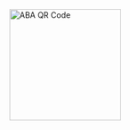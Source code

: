 <!DOCTYPE html>
<html>
<head>
<title>Jewelry Fashion</title>
<style>
    <meta charset="UTF-8">
    <meta name="viewport" content="width=device-width, initial-scale=1.0">
    <link href="https://fonts.googleapis.com/css2?family=Roboto:wght@400;700&display=swap" rel="stylesheet">
    <link rel="stylesheet" href="style.css">
    <link rel="icon" type="image/x-icon" href="Images/jewelry1.png">
 
    div.gallery {
        border: 2px solid gold;
    }
    div.gallery:hover {
        border: 2px solid gold;
    }
    div.gallery img {
        width: 100%;
        height: auto;
    }
    div.desc {
        padding: 10px;
        text-align: center;
    }
    * {
        box-sizing: border-box;
    }
    .responsive {
        padding: 0 6px;
        float: left;
        width: 24.99999%;
    }
    @media only screen and (max-width: 700px) {
        .responsive {
            width: 49.99999%;
            margin: 6px 0;
        }
    }
    @media only screen and (max-width: 500px) {
        .responsive {
            width: 100%;
        }
    }
    .clearfix:after {
        content: "";
        clear: both;
    }
    </style>
</head>
<body>
    <div>
        <marquee behavior="slide" direction="up" scrollamount="100">
            <img src="Images/banner.jpg" alt="Image" style="width: 100%;">
        </marquee>
    <a href="https://goldprice.org/">Cambodia Natural Gemstones</a><br>
    <h1 style="color:gold;background-color: #212f3c;"><marquee behavior="scroll" direction"right" scrollamount=15><img src="Images/jewelry2.png" alt="Images" style="width: 80px; height: 60px";> <em>Cambodia Natural Gemstones</em> </marquee> </h1>
    </div>
</body>

<p>
Our team of design consultants guides you through each step of designing the perfect ring. Get expert advice and guidance on your diamond or gemstone choice and ring design. Free
Sketch Design. Diamond jewellery Diamond Jewelry Set Diamond Jewelry Designs Diamond Bracelet Design Diamond Bracelet Gold Bracelet Simple Gold Bracele
</p>
<h2 style="color: gold;background-color: #212f3c;"><img src="Images/gold.png" alt="Assigment 4" style="width: 40px;height: 40px;"> Gold 9999</h2>
<p>
Gold Cast Bar 1 Kg (999.9) Gold Grain 1000 Grams (995.0) (999.9) Purity Pure gold has 24 carats - that is, 24/24 parts by weight of gold - and thus a fineness of 999.9(999.9 thousand
parts). Some mints and mints</p>

<div style="text-align: center">
    <h2>Cambodia Gold 99.99</h2>
</div>
<div class="responsive">
    <div class="gallery">
        <a target="_blank" href="Images/gold1.jpg">
            <img src="Images/gold1.jpg" alt="Cinque Terre" width="600" height="400">
        </a>
        <div class="desc"> Natural Cambodia Mine</div>
    </div>
</div>

<div class="responsive">
    <div class="gallery">
        <a target="_blank" href="Images/gold2.jpg">
            <img src="Images/gold2.jpg" alt="Forest" width="600" height="400">
        </a>
        <div class="desc"> Gold 9999</div>
    </div>
</div>

<div class="responsive">
    <div class="gallery">
        <a target="_blank" href="Images/gold3.jpg">
            <img src="Images/gold3.jpg" alt="Forest" width="600" height="400">
        </a>
        <div class="desc"> Natural Gold</div>
    </div>
</div>

<div class="responsive">
    <div class="gallery">
        <a target="_blank" href="Images/gold3.jpg">
            <img src="Images/gold3.jpg" alt="Forest" width="600" height="400">
        </a>
        <div class="desc">Gold Make In Cambodia</div>
    </div>
</div>

<div class="container">
    <span oneclick="this.parentElement.style.display='none'" class="closebtn">&times;</span>
    <img id="expandedImg" style="width: 100%;">
    <div id"imgtext"></div>
</div>

<h2 style="color: gold;background-color: #212f3c;"><img src="Images/diamond.png" alt="Assigment 4" style="width: 40px;height: 40px;"> Natural Diamonds</h2>
<p>
 Most natural diamonds have ages between 1 billion and 3.5 billion years. Most were formed at depths between 150 and 250 kilometres (93 and 155 mi) Natural Diamonds is the destinationfor all things natural diamonds. Get diamond style & engagement ring inspiration
</p>
<div style="text-align: center">
    <h2>Natural Diamond</h2>
</div>

<div class="responsive">
    <div class="gallery">
        <a target="_blank" href="Images/diamond1.jpg">
            <img src="Images/diamond1.jpg"="Cinque Terre" width="600" height="400">
        </a>
        <div class="desc"> Natural Pink Diamond</div>              
    </div>
</div>

<div class="responsive">
    <div class="gallery">
        <a target="_blank" href="Images/diamond2.jpg">
            <img src="Images/diamond2.jpg"="Cinque Terre" width="600" height="400">
        </a>
        <div class="desc"> Natural Brows Diamond</div>              
    </div>
</div>

<div class="responsive">
    <div class="gallery">
        <a target="_blank" href="Images/diamond3.jpg">
            <img src="Images/diamond3.jpg"="Cinque Terre" width="600" height="400">
        </a>
        <div class="desc"> Natural Blue Diamond</div>              
    </div>
</div>

<div class="responsive">
    <div class="gallery">
        <a target="_blank" href="Images/diamond4.jpg">
            <img src="Images/diamond4.jpg"="Cinque Terre" width="600" height="400">
        </a>
        <div class="desc">Natural Color D Diamond</div>              
    </div>
</div>

<div class="container">
    <span oneclick="this.parentElement.style.display='none'" class="closebtn">&times;</span>
    <img id="expandedImg" style="width: 100%;">
    <div id"imgtext"></div>
</div>

<h2 style="color: gold;background-color: #212f3c;"><img src="Images/ring.png" alt="Assigment 4" style="width: 40px;height: 40px;"> Rings</h2>
<p>
Necklaces, Bracelets, Earrings, Rings, Anklets.High-Quality Jewellery For Women - Personalised Jewellery Quality Guaranteed. Free Worldwide Shipping.
</p>

<div style="text-align: center">
    <h2>Rings</h2>
</div>

<div class="responsive">
    <div class="gallery">
        <a target="_blank" href="Images/ring1.jpg">
            <img src="Images/ring1.jpg"="Cinque Terre" width="600" height="400">
        </a>
        <div class="desc">Natural Diamond Ring</div>              
    </div>
</div>

<div class="responsive">
    <div class="gallery">
        <a target="_blank" href="Images/ring2.jpg">
            <img src="Images/ring2.jpg"="Cinque Terre" width="600" height="400">
        </a>
        <div class="desc">Natural Pailin Sapphier</div>              
    </div>
</div>

<div class="responsive">
    <div class="gallery">
        <a target="_blank" href="Images/ring3.jpg">
            <img src="Images/ring3.jpg"="Cinque Terre" width="600" height="400">
        </a>
        <div class="desc">Natural Pailin Rubby</div>              
    </div>
</div>

<div class="responsive">
    <div class="gallery">
        <a target="_blank" href="Images/ring4.jpg">
            <img src="Images/ring4.jpg"="Cinque Terre" width="600" height="400">
        </a>
        <div class="desc">Gold 75% Ring</div>              
    </div>
</div>
    
<div class="container">
    <span oneclick="this.parentElement.style.display='none'" class="closebtn">&times;</span>
    <img id="expandedImg" style="width: 100%;">
    <div id"imgtext"></div>
</div>

<h2 style="color: gold;background-color: #212f3c;"><img src="Images/earring.png" alt="Assigment 4" style="width: 40px;height: 40px;"> Earrings</h2>
<p>
    Meet timeless, twinkling drop earrings, gold hoop earrings, and more ade to mix, match, and inspire. From a simple, sparkly studs earring to stackable gold Earrings are one of the most
    timeless and versatile pieces of jewelry. They have been worn by women for centuries and have evolved into a must-have accessory
</p>

<div style="text-align: center">
    <h2>Earrings</h2>
</div>
<div class="responsive">
    <div class="gallery">
        <a target="_blank" href="Images/earring1.jpg">
            <img src="Images/earring1.jpg"="Cinque Terre" width="600" height="400">
        </a>
        <div class="desc">Cambodian Ear Rings</div>              
    </div>
</div>

<div class="responsive">
    <div class="gallery">
        <a target="_blank" href="Images/earring2.jpg">
            <img src="Images/earring2.jpg"="Cinque Terre" width="600" height="400">
        </a>
        <div class="desc">New Design Ear Rings</div>              
    </div>
</div>

<div class="responsive">
    <div class="gallery">
        <a target="_blank" href="Images/earring3.jpg">
            <img src="Images/earring3.jpg"="Cinque Terre" width="600" height="400">
        </a>
        <div class="desc">Ear Rings For Lady</div>              
    </div>
</div>

<div class="responsive">
    <div class="gallery">
        <a target="_blank" href="Images/earring4.jpg">
            <img src="Images/earring4.jpg"="Cinque Terre" width="600" height="400">
        </a>
        <div class="desc">Old Style Ear Rings</div>              
    </div>
</div>

<div class="container">
    <span oneclick="this.parentElement.style.display='none'" class="closebtn">&times;</span>
    <img id="expandedImg" style="width: 100%;">
    <div id"imgtext"></div>
</div>

<h2 style="color: gold;background-color: #212f3c;"><img src="Images/necklace.png" alt="Assigment 4" style="width: 40px;height: 40px;"> Necklaces</h2>
<p>
Discover our Range of Diamond Bracelets. Timeless Bespoke In-house and International Designs. Luxury Specialists. Bridal Jewellery. Specialty Diamonds. Exclusive Collections. Iconic
Jewellery
</p>

<div style="text-align: center">
    <h2>Neck Laces</h2>
</div>

<div class="responsive">
    <div class="gallery">
        <a target="_blank" href="Images/necklace1.jpg">
            <img src="Images/necklace1.jpg"="Cinque Terre" width="600" height="400">
        </a>
        <div class="desc">Cambodian Necklace</div>              
    </div>
</div>

<div class="responsive">
    <div class="gallery">
        <a target="_blank" href="Images/necklace2.jpg">
            <img src="Images/necklace2.jpg"="Cinque Terre" width="600" height="400">
        </a>
        <div class="desc">Gold Cambodian Necklace</div>              
    </div>
</div>

<div class="responsive">
    <div class="gallery">
        <a target="_blank" href="Images/necklace3.jpg">
            <img src="Images/necklace3.jpg"="Cinque Terre" width="600" height="400">
        </a>
        <div class="desc">Sapphier Necklace</div>              
    </div>
</div>

<div class="responsive">
    <div class="gallery">
        <a target="_blank" href="Images/necklace4.jpg">
            <img src="Images/necklace4.jpg"="Cinque Terre" width="600" height="400">
        </a>
        <div class="desc">Natural Gemstone Necklace</div>              
    </div>
</div>

<div class="container">
    <span oneclick="this.parentElement.style.display='none'" class="closebtn">&times;</span>
    <img id="expandedImg" style="width: 100%;">
    <div id"imgtext"></div>
</div>

<h2 style="color: gold;background-color: #212f3c;"><img src="Images/bracelet.png" alt="Assigment 3" style="width: 40px;height: 40px;"> Bracelets</h2>
<p>
    Find sterling silver bracelets and cuffs with gemstones at Sonara Jewelry. Our Competitive Pricing Strategy on Our Wholesale Sterling Silver Jewelry Will Not Be Beat. Wholesale JewelryExcellent Quality Diamond. Same Day 2-day Shipping. Diamond District LA. Styles: Opal Jewelry
</p>

<div style="text-align: center">
    <h2>Bracelet</h2>
</div>

<div class="responsive">
    <div class="gallery">
        <a target="_blank" href="Images/bracelet1.jpg">
            <img src="Images/bracelet1.jpg"="Cinque Terre" width="600" height="400">
        </a>
        <div class="desc">Gold 99 Bracelet</div>              
    </div>
</div>
<div class="responsive">
    <div class="gallery">
        <a target="_blank" href="Images/bracelet2.jpg">
            <img src="Images/bracelet2.jpg"="Cinque Terre" width="600" height="400">
        </a>
        <div class="desc">Bracelet Pailin Sapphier</div>              
    </div>
</div>

<div class="responsive">
    <div class="gallery">
        <a target="_blank" href="Images/bracelet3.jpg">
            <img src="Images/bracelet3.jpg"="Cinque Terre" width="600" height="400">
        </a>
        <div class="desc">Bracelet Pailin Rubby</div>              
    </div>
</div>

<div class="responsive">
    <div class="gallery">
        <a target="_blank" href="Images/Bracelet4.jpg">
            <img src="Images/Bracelet4.jpg"="Cinque Terre" width="600" height="400">
        </a>
        <div class="desc">Bracelet Diamond</div>              
    </div>
</div>

<div class="container">
    <span oneclick="this.parentElement.style.display='none'" class="closebtn">&times;</span>
    <img id="expandedImg" style="width: 100%;">
    <div id"imgtext"></div>
</div>

<h2 style="color: gold;background-color: #212f3c;"><img src="Images/anklet.png" alt="Assigment 3" style="width: 40px;height: 40px;"> Anklets</h2>
<p>
    Some of the popular anklets for women available on Etsy include: anklets for women sterling silver, anklets for women boho, anklets for women beach, toe rings
</p>

<div style="text-align: center">
    <h2>Anklet</h2>
</div>

<div class="responsive">
    <div class="gallery">
        <a target="_blank" href="Images/anklet1.jpg">
            <img src="Images/anklet1.jpg"="Cinque Terre" width="600" height="400">
        </a>
        <div class="desc">Gold Anklet for Kids</div>              
    </div>
</div>

<div class="responsive">
    <div class="gallery">
        <a target="_blank" href="Images/anklet2.jpg">
            <img src="Images/anklet2.jpg"="Cinque Terre" width="600" height="400">
        </a>
        <div class="desc">Cambodia Anklet for Lady</div>              
    </div>
</div>

<div class="responsive">
    <div class="gallery">
        <a target="_blank" href="Images/anklet3.jpg">
            <img src="Images/anklet3.jpg"="Cinque Terre" width="600" height="400">
        </a>
        <div class="desc">Gold Anklet Women</div>              
    </div>
</div>

<div class="responsive">
    <div class="gallery">
        <a target="_blank" href="Images/anklet4.jpg">
            <img src="Images/anklet4.jpg"="Cinque Terre" width="600" height="400">
        </a>
        <div class="desc">Anklet 75% for Lady</div>              
    </div>
</div>

<div class="container">
    <span oneclick="this.parentElement.style.display='none'" class="closebtn">&times;</span>
    <img id="expandedImg" style="width: 100%;">
    <div id"imgtext"></div>
</div>

<p>
    Tel: 098 944 975<br>
    Telegram: @UKnowMengly<br>
    ABA QR<br>
</p>


<head>
  <meta charset="UTF-8">
  <title>QR Code Frame</title>
  <style>
    .qr-frame {
      display: inline-block;
      border: 4px solid yellow; 
      padding: 10px;
      border-radius: 10px; 
    }
  </style>
</head>
<body>

  <div class="qr-frame">
    <img src="Images/aba.jpg" alt="ABA QR Code" width="200">
  </div>

</body>
</html>
